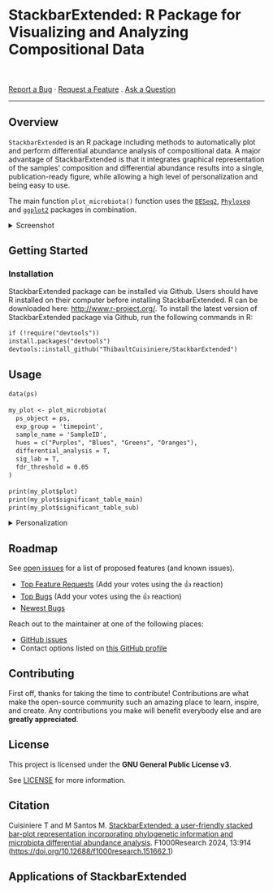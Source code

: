 # StackbarExtended: R Package for Visualizing and Analyzing Compositional Data


<br /> <br />
<a href="https://github.com/ThibaultCuisiniere/stackbarextended/issues/new?assignees=&labels=bug&template=01_BUG_REPORT.md&title=bug%3A+">Report
a Bug</a> ·
<a href="https://github.com/ThibaultCuisiniere/stackbarextended/issues/new?assignees=&labels=enhancement&template=02_FEATURE_REQUEST.md&title=feat%3A+">Request
a Feature</a> .
<a href="https://github.com/ThibaultCuisiniere/stackbarextended/issues/new?assignees=&labels=question&template=04_SUPPORT_QUESTION.md&title=support%3A+">Ask
a Question</a>

------------------------------------------------------------------------

## Overview

`StackbarExtended` is an R package including methods to automatically plot and perform differential abundance analysis of compositional data.
A major advantage of StackbarExtended is that it integrates graphical representation of the samples' composition and differential abundance results into a single, publication-ready figure, while allowing a high level of personalization and being easy to use.

The main function `plot_microbiota()` function uses the [`DESeq2`](https://github.com/thelovelab/DESeq2), [`Phyloseq`](https://github.com/joey711/phyloseq) and [`ggplot2`](https://github.com/tidyverse/ggplot2) packages in combination. 

<details>

<summary>Screenshot</summary>

<br>


|                               Graphical representation output                                |
|:----------------------------------:|
| <img src="docs/images/Example_graph.png" title="Graphical output" width="100%"/> | 



</details>

## Getting Started


### Installation

StackbarExtended package can be installed via Github. Users should have R installed on their computer before installing StackbarExtended. R can be downloaded here: http://www.r-project.org/. To install the latest version of StackbarExtended package via Github, run the following commands in R:

```
if (!require("devtools"))
install.packages("devtools")
devtools::install_github("ThibaultCuisiniere/StackbarExtended")

```

## Usage

```
data(ps)

my_plot <- plot_microbiota(
  ps_object = ps,
  exp_group = 'timepoint',
  sample_name = 'SampleID',
  hues = c("Purples", "Blues", "Greens", "Oranges"),
  differential_analysis = T,
  sig_lab = T,
  fdr_threshold = 0.05
)

print(my_plot$plot)
print(my_plot$significant_table_main)
print(my_plot$significant_table_sub)

```

<details>

<summary>Personalization</summary>

<br>

The plot_microbiota function allows a high level of personalization through its parameters, enabling users to finely tune the resulting plot to their specific needs. See [`plot_microbiota`](https://github.com/ThibaultCuisiniere/StackbarExtended/blob/master/man/plot_microbiota.Rd) or enter the command ```?plot_microbiota``` in R. Key elements are:

1. **Subsetting**: the function  allows subsetting of groups through  ```subset_group``` parameter, offering the possibility to analyse separately specific subsets of the data.

2. **Taxonomic levels**: users can specify taxonomic levels for clustering ```main_level``` and plotting ```sub_level```.

3. **Threshold and clustering**: the ```threshold``` parameter enables the regrouping of taxa with lower relative abundance, while ```n_phy``` determines the number of primary levels to plot.

4. **Color customization**: The ```hues``` and ```color_bias``` parameters allow users to define color schemes and gradients.

5. **Graph layout**: parameters  ```n_row``` and ```n_col``` control the layout of the graph, and ```text_size```, ```legend_size```, and ```x_axis_size``` adjust the size of the text elements.

6. **Differential abundance analysis**: the ```differential_analysis```, ```mult_comp```, and ```selected_comparisons``` parameters enable the integration of differential abundance analysis with ```sig_lab``` parameter using [`DESeq2`](https://github.com/thelovelab/DESeq2), with additional control over statistical testing and comparisons.

7. **DESeq2 specifics**: users can customize the differential analysis further with DESeq2-specific parameters such as ```test```, ```fdr_threshold```, ```sig_lab```, ```fitType```, ```sfType```, ```betaPrior```, ```reduced```, ```quiet```, ```minReplicatesForReplace```, ```modelMatrixType```, ```useT```, ```minmu```, and ```parallel```. These parameters provide detailed control over the statistical methods and criteria used in the analysis. See [`DESeq2`](https://github.com/thelovelab/DESeq2).


</details>


## Roadmap

See [open
issues](https://github.com/ThibaultCuisiniere/stackbarextended/issues)
for a list of proposed features (and known issues).

-   [Top Feature
    Requests](https://github.com/ThibaultCuisiniere/stackbarextended/issues?q=label%3Aenhancement+is%3Aopen+sort%3Areactions-%2B1-desc)
    (Add your votes using the 👍 reaction)
-   [Top
    Bugs](https://github.com/ThibaultCuisiniere/stackbarextended/issues?q=is%3Aissue+is%3Aopen+label%3Abug+sort%3Areactions-%2B1-desc)
    (Add your votes using the 👍 reaction)
-   [Newest
    Bugs](https://github.com/ThibaultCuisiniere/stackbarextended/issues?q=is%3Aopen+is%3Aissue+label%3Abug)



Reach out to the maintainer at one of the following places:

-   [GitHub
    issues](https://github.com/ThibaultCuisiniere/stackbarextended/issues/new?assignees=&labels=question&template=04_SUPPORT_QUESTION.md&title=support%3A+)
-   Contact options listed on [this GitHub
    profile](https://github.com/ThibaultCuisiniere)

## Contributing

First off, thanks for taking the time to contribute! Contributions are
what make the open-source community such an amazing place to learn,
inspire, and create. Any contributions you make will benefit everybody
else and are **greatly appreciated**.


## License

This project is licensed under the **GNU General Public License v3**.

See [LICENSE](https://github.com/ThibaultCuisiniere/StackbarExtended/blob/master/LICENSE.txt) for more information.


## Citation

Cuisiniere T and M Santos M. [StackbarExtended: a user-friendly stacked bar-plot representation incorporating phylogenetic information and microbiota differential abundance analysis](https://doi.org/10.12688/f1000research.151662.1). F1000Research 2024, 13:914 (https://doi.org/10.12688/f1000research.151662.1) 

## Applications of StackbarExtended


